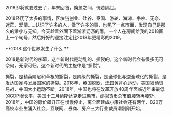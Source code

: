 2018即将就要过去了，年末回首，倏忽之间，恍若隔世。

2018经历了太多的事情，区块链创业、硅谷、泰国、游轮、海滩、争吵、无奈、迷茫、爱情……认识了许多的人，做了许多的事，也见了一点市面，发现自己是那么的渺小与无知。今天趁着外面下着淅淅沥沥的雨，一个人在房间给我的2018画上一个句号，然后好好的迎接注定比2018年更精彩的2019。

**2018 这个世界发生了什么 **

2018是新时代的序幕，这个新时代是动乱的、撕裂的，这个新时代会有很多无可奈何，无家可归。这个新时代的主旋律是“撕裂”。

撕裂，是精英阶层和草根的撕裂，是阶级的撕裂，是全球化与逆全球化的撕裂，是发达国家与发展国家的撕裂。2018年，英国脱欧，法国黄背心运动，美国发动贸易战，中国大小运动不断。2018年，中国也将在改革开放40周年面临近年来最低的GDP增长率，美国十二月纳斯达克走进熊市，虚拟货币总市值腰斩再腰斩，2018年，中国的房价飙升正在慢慢停止，离全面建成小康社会还有两年，820万高校毕业生涌入社会，互联网、券商、房产三大行业裁员潮刚刚开始，

<!--stackedit_data:
eyJoaXN0b3J5IjpbLTEwNDYyNTczMzBdfQ==
-->